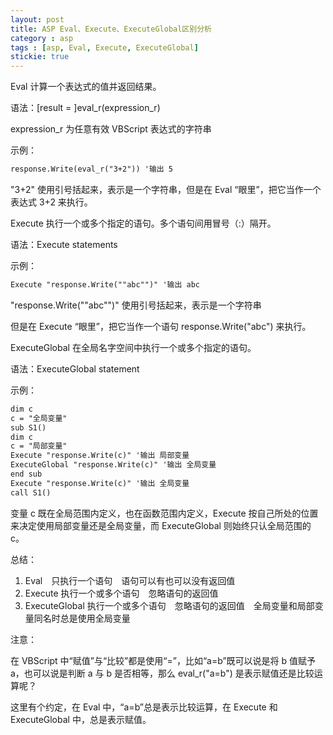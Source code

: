 ```yaml
---
layout: post
title: ASP Eval、Execute、ExecuteGlobal区别分析
category : asp
tags : [asp, Eval, Execute, ExecuteGlobal]
stickie: true
---
```


Eval 计算一个表达式的值并返回结果。 

语法：[result = ]eval_r(expression_r) 

expression_r 为任意有效 VBScript 表达式的字符串 

示例： 

```asp
response.Write(eval_r("3+2")) '输出 5 
```
"3+2" 使用引号括起来，表示是一个字符串，但是在 Eval “眼里”，把它当作一个表达式 3+2 来执行。 



Execute 执行一个或多个指定的语句。多个语句间用冒号（:）隔开。 

语法：Execute statements 

示例： 

```asp
Execute "response.Write(""abc"")" '输出 abc 
```

"response.Write(""abc"")" 使用引号括起来，表示是一个字符串 

但是在 Execute “眼里”，把它当作一个语句 response.Write("abc") 来执行。 



ExecuteGlobal 在全局名字空间中执行一个或多个指定的语句。 

语法：ExecuteGlobal statement 

示例： 

```asp
dim c 
c = "全局变量" 
sub S1() 
dim c 
c = "局部变量" 
Execute "response.Write(c)" '输出 局部变量 
ExecuteGlobal "response.Write(c)" '输出 全局变量 
end sub 
Execute "response.Write(c)" '输出 全局变量 
call S1() 
```
变量 c 既在全局范围内定义，也在函数范围内定义，Execute 按自己所处的位置来决定使用局部变量还是全局变量，而 ExecuteGlobal 则始终只认全局范围的 c。

 
总结： 

1.  Eval　只执行一个语句　语句可以有也可以没有返回值 
2.  Execute 执行一个或多个语句　忽略语句的返回值 
3.  ExecuteGlobal 执行一个或多个语句　忽略语句的返回值　全局变量和局部变量同名时总是使用全局变量 

注意：

在 VBScript 中“赋值”与“比较”都是使用“=”，比如“a=b”既可以说是将 b 值赋予 a，也可以说是判断 a 与 b 是否相等，那么 eval_r("a=b") 是表示赋值还是比较运算呢？ 

这里有个约定，在 Eval 中，“a=b”总是表示比较运算，在 Execute 和 ExecuteGlobal 中，总是表示赋值。